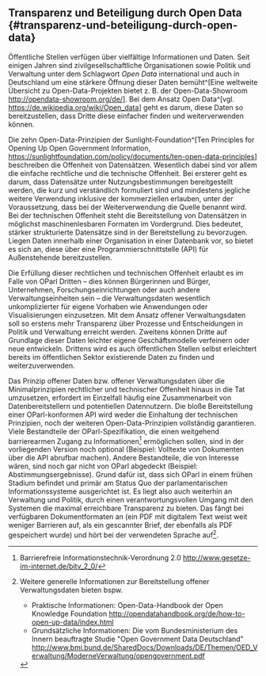 ## Transparenz und Beteiligung durch Open Data {#transparenz-und-beteiligung-durch-open-data}

Öffentliche Stellen verfügen über vielfältige Informationen und Daten. Seit einigen
Jahren sind zivilgesellschaftliche Organisationen sowie Politik und Verwaltung unter
dem Schlagwort *Open Data* international und auch in Deutschland um eine stärkere Öffnung dieser Daten bemüht^[Eine weltweite Übersicht zu
Open-Data-Projekten bietet z. B. der Open-Data-Showroom <http://opendata-showroom.org/de/>].
Bei dem Ansatz Open Data^[vgl. <https://de.wikipedia.org/wiki/Open_data>] geht es
darum, diese Daten so bereitzustellen, dass Dritte diese einfacher finden und
weiterverwenden können.

Die zehn Open-Data-Prinzipien der Sunlight-Foundation^[Ten
Principles for Opening Up Open Government Information,
<https://sunlightfoundation.com/policy/documents/ten-open-data-principles>] beschreiben
die Offenheit von Datensätzen. Wesentlich dabei sind vor allem die einfache rechtliche
und die technische Offenheit. Bei ersterer geht es darum, dass Datensätze unter
Nutzungsbestimmungen bereitgestellt werden, die kurz und verständlich formuliert
sind und mindestens jegliche weitere Verwendung inklusive der kommerziellen erlauben,
unter der Voraussetzung, dass bei der Weiterverwendung die Quelle benannt wird. Bei
der technischen Offenheit steht die Bereitstellung von Datensätzen in möglichst
maschinenlesbaren Formaten im Vordergrund. Dies bedeutet, stärker strukturierte
Datensätze sind in der Bereitstellung zu bevorzugen. Liegen Daten innerhalb einer
Organisation in einer Datenbank vor, so bietet es sich an, diese
über eine Programmierschnittstelle (API) für Außenstehende bereitzustellen.

Die Erfüllung dieser rechtlichen und technischen Offenheit erlaubt es im
Falle von OParl Dritten – dies können Bürgerinnen und Bürger, Unternehmen,
Forschungseinrichtungen oder auch andere Verwaltungseinheiten sein –
die Verwaltungsdaten wesentlich unkomplizierter für eigene Vorhaben wie
Anwendungen oder Visualisierungen einzusetzen. Mit dem Ansatz offener
Verwaltungsdaten soll so erstens mehr Transparenz über Prozesse und
Entscheidungen in Politik und Verwaltung erreicht werden. Zweitens können
Dritte auf Grundlage dieser Daten leichter eigene Geschäftsmodelle verfeinern
oder neue entwickeln. Drittens wird es auch öffentlichen Stellen selbst
erleichtert bereits im öffentlichen Sektor existierende Daten zu finden und
weiterzuverwenden.

Das Prinzip offener Daten bzw. offener Verwaltungsdaten über die
Minimalprinzipien rechtlicher und technischer Offenheit hinaus in die Tat
umzusetzen, erfordert im Einzelfall häufig eine Zusammenarbeit von
Datenbereitstellern und potentiellen Datennutzern. Die bloße Bereitstellung
einer OParl-konformen API wird weder die
Einhaltung der technischen Prinzipien, noch der weiteren Open-Data-Prinzipien vollständig
garantieren. Viele Bestandteile der OParl-Spezifikation, die einen weitgehend
barrierearmen Zugang zu Informationen[^1] ermöglichen sollen, sind in der
vorliegenden Version noch optional (Beispiel: Volltexte von Dokumenten über
die API abrufbar machen). Andere Bestandteile, die von Interesse wären, sind
noch gar nicht von OParl abgedeckt (Beispiel: Abstimmungsergebnisse).
Grund dafür ist, dass sich OParl in einem frühen Stadium befindet und primär am Status Quo der
parlamentarischen Informationssysteme ausgerichtet ist. Es liegt also auch weiterhin an
Verwaltung und Politik, durch einen verantwortungsvollen Umgang mit den Systemen die
maximal erreichbare Transparenz zu bieten. Das fängt bei verfügbaren Dokumentformaten an
(ein PDF mit digitalem Text weist weit weniger Barrieren auf, als ein gescannter Brief,
der ebenfalls als PDF gespeichert wurde) und hört bei der verwendeten Sprache auf[^2].

[^1]: Barrierefreie Informationstechnik-Verordnung 2.0 <http://www.gesetze-im-internet.de/bitv_2_0/>

[^2]: Weitere generelle Informationen zur Bereitstellung offener Verwaltungsdaten bieten
bspw.

	* Praktische Informationen: Open-Data-Handbook der Open Knowledge Foundation <http://opendatahandbook.org/de/how-to-open-up-data/index.html>
	* Grundsätzliche Informationen: Die vom Bundesministerium des Innern beauftragte Studie "Open Government Data Deutschland" <http://www.bmi.bund.de/SharedDocs/Downloads/DE/Themen/OED_Verwaltung/ModerneVerwaltung/opengovernment.pdf>
